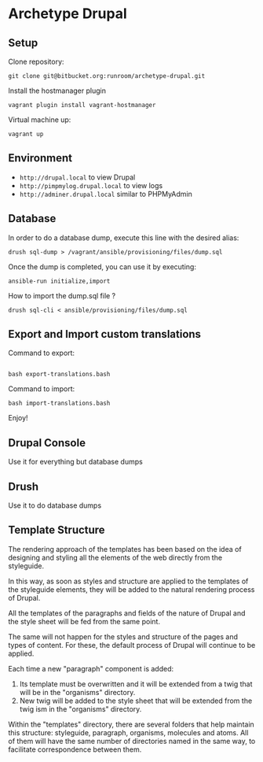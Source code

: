 # Archetype Drupal

## Setup

Clone repository:

    git clone git@bitbucket.org:runroom/archetype-drupal.git

Install the hostmanager plugin

    vagrant plugin install vagrant-hostmanager

Virtual machine up:

    vagrant up

## Environment

- `http://drupal.local` to view Drupal
- `http://pimpmylog.drupal.local` to view logs
- `http://adminer.drupal.local` similar to PHPMyAdmin

## Database

In order to do a database dump, execute this line with the desired alias:

```
drush sql-dump > /vagrant/ansible/provisioning/files/dump.sql
```

Once the dump is completed, you can use it by executing:

```
ansible-run initialize,import
```

How to import the dump.sql file ?

```
drush sql-cli < ansible/provisioning/files/dump.sql
```

## Export and Import custom translations

Command to export:
```

bash export-translations.bash
```

Command to import:
```
bash import-translations.bash
```

Enjoy!

## Drupal Console

Use it for everything but database dumps

## Drush

Use it to do database dumps

## Template Structure

The rendering approach of the templates has been based on the idea of designing and styling all the elements of the web directly from the styleguide.

In this way, as soon as styles and structure are applied to the templates of the styleguide elements, they will be added to the natural rendering process of Drupal.

All the templates of the paragraphs and fields of the nature of Drupal and the style sheet will be fed from the same point.

The same will not happen for the styles and structure of the pages and types of content. For these, the default process of Drupal will continue to be applied.

Each time a new "paragraph" component is added:
1. Its template must be overwritten and it will be extended from a twig that will be in the "organisms" directory.
2. New twig will be added to the style sheet that will be extended from the twig ism in the "organisms" directory.

Within the "templates" directory, there are several folders that help maintain this structure: styleguide, paragraph, organisms, molecules and atoms. All of them will have the same number of directories named in the same way, to facilitate correspondence between them.